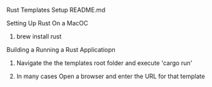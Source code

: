 Rust Templates Setup  README.md


Setting Up Rust On a MacOC

1. brew install rust

Building a Running a Rust Applicatiopn
1. Navigate the the templates root folder and execute 'cargo run'

2. In many cases Open a browser and enter the URL for that template



